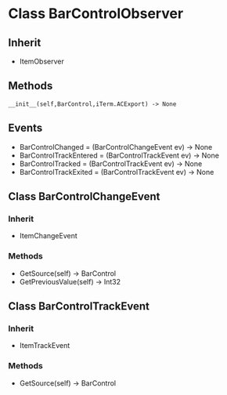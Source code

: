 # Class BarControlObserver

## Inherit

* ItemObserver

## Methods

```
__init__(self,BarControl,iTerm.ACExport) -> None
```

## Events

* BarControlChanged = (BarControlChangeEvent ev) -> None
* BarControlTrackEntered = (BarControlTrackEvent ev) -> None
* BarControlTracked = (BarControlTrackEvent ev) -> None
* BarControlTrackExited = (BarControlTrackEvent ev) -> None

## Class BarControlChangeEvent

### Inherit

* ItemChangeEvent

### Methods

* GetSource(self) -> BarControl
* GetPreviousValue(self) -> Int32

## Class BarControlTrackEvent

### Inherit

* ItemTrackEvent

### Methods

* GetSource(self) -> BarControl
